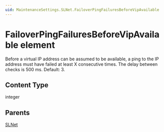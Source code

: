 ```yaml
---
uid: MaintenanceSettings.SLNet.FailoverPingFailuresBeforeVipAvailable
---
```


# FailoverPingFailuresBeforeVipAvailable element

Before a virtual IP address can be assumed to be available, a ping to the IP address must have failed at least X consecutive times. The delay between checks is 500 ms. Default: 3.

## Content Type

integer

## Parents

[SLNet](xref:MaintenanceSettings.SLNet)
